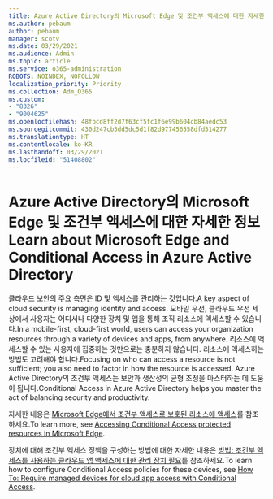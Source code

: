```yaml
---
title: Azure Active Directory의 Microsoft Edge 및 조건부 액세스에 대한 자세한 정보
ms.author: pebaum
author: pebaum
manager: scotv
ms.date: 03/29/2021
ms.audience: Admin
ms.topic: article
ms.service: o365-administration
ROBOTS: NOINDEX, NOFOLLOW
localization_priority: Priority
ms.collection: Adm_O365
ms.custom:
- "8326"
- "9004625"
ms.openlocfilehash: 48fbcd8ff2d7f63cf5fc1f6e99b604cb84aedc53
ms.sourcegitcommit: 430d247cb5dd5dc5d1f82d977456558dfd514277
ms.translationtype: HT
ms.contentlocale: ko-KR
ms.lasthandoff: 03/29/2021
ms.locfileid: "51408802"
---
```

# <a name="learn-about-microsoft-edge-and-conditional-access-in-azure-active-directory"></a><span data-ttu-id="02da0-102">Azure Active Directory의 Microsoft Edge 및 조건부 액세스에 대한 자세한 정보</span><span class="sxs-lookup"><span data-stu-id="02da0-102">Learn about Microsoft Edge and Conditional Access in Azure Active Directory</span></span>

<span data-ttu-id="02da0-103">클라우드 보안의 주요 측면은 ID 및 액세스를 관리하는 것입니다.</span><span class="sxs-lookup"><span data-stu-id="02da0-103">A key aspect of cloud security is managing identity and access.</span></span> <span data-ttu-id="02da0-104">모바일 우선, 클라우드 우선 세상에서 사용자는 어디서나 다양한 장치 및 앱을 통해 조직 리소스에 액세스할 수 있습니다.</span><span class="sxs-lookup"><span data-stu-id="02da0-104">In a mobile-first, cloud-first world, users can access your organization resources through a variety of devices and apps, from anywhere.</span></span> <span data-ttu-id="02da0-105">리소스에 액세스할 수 있는 사용자에 집중하는 것만으로는 충분하지 않습니다. 리소스에 액세스하는 방법도 고려해야 합니다.</span><span class="sxs-lookup"><span data-stu-id="02da0-105">Focusing on who can access a resource is not sufficient; you also need to factor in how the resource is accessed.</span></span> <span data-ttu-id="02da0-106">Azure Active Directory의 조건부 액세스는 보안과 생산성의 균형 조정을 마스터하는 데 도움이 됩니다.</span><span class="sxs-lookup"><span data-stu-id="02da0-106">Conditional Access in Azure Active Directory helps you master the act of balancing security and productivity.</span></span>

<span data-ttu-id="02da0-107">자세한 내용은 [Microsoft Edge에서 조건부 액세스로 보호된 리소스에 액세스](https://go.microsoft.com/fwlink/?linkid=2152158)를 참조하세요.</span><span class="sxs-lookup"><span data-stu-id="02da0-107">To learn more, see [Accessing Conditional Access protected resources in Microsoft Edge](https://go.microsoft.com/fwlink/?linkid=2152158).</span></span>

<span data-ttu-id="02da0-108">장치에 대해 조건부 액세스 정책을 구성하는 방법에 대한 자세한 내용은 [방법: 조건부 액세스를 사용하는 클라우드 앱 액세스에 대한 관리 장치 필요](https://go.microsoft.com/fwlink/?linkid=2137682)를 참조하세요.</span><span class="sxs-lookup"><span data-stu-id="02da0-108">To learn how to configure Conditional Access policies for these devices, see [How To: Require managed devices for cloud app access with Conditional Access](https://go.microsoft.com/fwlink/?linkid=2137682).</span></span>